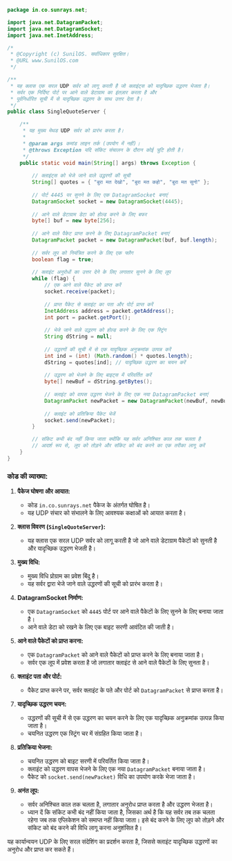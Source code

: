 ```java
package in.co.sunrays.net;

import java.net.DatagramPacket;
import java.net.DatagramSocket;
import java.net.InetAddress;

/*
 * @Copyright (c) SunilOS. सर्वाधिकार सुरक्षित।
 * @URL www.SunilOS.com
 */

/**
 * यह क्लास एक सरल UDP सर्वर को लागू करती है जो क्लाइंट्स को यादृच्छिक उद्धरण भेजता है।
 * सर्वर एक निर्दिष्ट पोर्ट पर आने वाले डेटाग्राम का इंतज़ार करता है और 
 * पूर्वनिर्धारित सूची में से यादृच्छिक उद्धरण के साथ उत्तर देता है।
 */
public class SingleQuoteServer {

    /**
     * यह मुख्य मेथड UDP सर्वर को प्रारंभ करता है।
     *
     * @param args कमांड लाइन तर्क (उपयोग में नहीं)।
     * @throws Exception यदि सॉकेट संचालन के दौरान कोई त्रुटि होती है।
     */
    public static void main(String[] args) throws Exception {
        
        // क्लाइंट्स को भेजे जाने वाले उद्धरणों की सूची
        String[] quotes = { "बुरा मत देखो", "बुरा मत कहो", "बुरा मत सुनो" };
        
        // पोर्ट 4445 पर सुनने के लिए एक DatagramSocket बनाएं
        DatagramSocket socket = new DatagramSocket(4445);
        
        // आने वाले डेटाग्राम डेटा को होल्ड करने के लिए बफर
        byte[] buf = new byte[256];
        
        // आने वाले पैकेट प्राप्त करने के लिए DatagramPacket बनाएं
        DatagramPacket packet = new DatagramPacket(buf, buf.length);
        
        // सर्वर लूप को नियंत्रित करने के लिए एक फ्लैग
        boolean flag = true;
        
        // क्लाइंट अनुरोधों का उत्तर देने के लिए लगातार सुनने के लिए लूप
        while (flag) {
            // एक आने वाले पैकेट को प्राप्त करें
            socket.receive(packet);
            
            // प्राप्त पैकेट से क्लाइंट का पता और पोर्ट प्राप्त करें
            InetAddress address = packet.getAddress();
            int port = packet.getPort();
            
            // भेजे जाने वाले उद्धरण को होल्ड करने के लिए एक स्ट्रिंग
            String dString = null;
            
            // उद्धरणों की सूची में से एक यादृच्छिक अनुक्रमांक उत्पन्न करें
            int ind = (int) (Math.random() * quotes.length);
            dString = quotes[ind]; // यादृच्छिक उद्धरण का चयन करें
            
            // उद्धरण को भेजने के लिए बाइट्स में परिवर्तित करें
            byte[] newBuf = dString.getBytes();
            
            // क्लाइंट को वापस उद्धरण भेजने के लिए एक नया DatagramPacket बनाएं
            DatagramPacket newPacket = new DatagramPacket(newBuf, newBuf.length, address, port);
            
            // क्लाइंट को प्रतिक्रिया पैकेट भेजें
            socket.send(newPacket);
        }

        // सॉकेट कभी बंद नहीं किया जाता क्योंकि यह सर्वर अनिश्चित काल तक चलता है
        // आदर्श रूप से, लूप को तोड़ने और सॉकेट को बंद करने का एक तरीका लागू करें
    }
}
```

### कोड की व्याख्या:
1. **पैकेज घोषणा और आयात:**
   - कोड `in.co.sunrays.net` पैकेज के अंतर्गत घोषित है।
   - यह UDP संचार को संभालने के लिए आवश्यक कक्षाओं को आयात करता है।

2. **क्लास विवरण (`SingleQuoteServer`):**
   - यह क्लास एक सरल UDP सर्वर को लागू करती है जो आने वाले डेटाग्राम पैकेटों को सुनती है और यादृच्छिक उद्धरण भेजती है।

3. **मुख्य विधि:**
   - मुख्य विधि प्रोग्राम का प्रवेश बिंदु है।
   - यह सर्वर द्वारा भेजे जाने वाले उद्धरणों की सूची को प्रारंभ करता है।

4. **DatagramSocket निर्माण:**
   - एक `DatagramSocket` को `4445` पोर्ट पर आने वाले पैकेटों के लिए सुनने के लिए बनाया जाता है।
   - आने वाले डेटा को रखने के लिए एक बाइट सरणी आवंटित की जाती है।

5. **आने वाले पैकेटों को प्राप्त करना:**
   - एक `DatagramPacket` को आने वाले पैकेटों को प्राप्त करने के लिए बनाया जाता है।
   - सर्वर एक लूप में प्रवेश करता है जो लगातार क्लाइंट से आने वाले पैकेटों के लिए सुनता है।

6. **क्लाइंट पता और पोर्ट:**
   - पैकेट प्राप्त करने पर, सर्वर क्लाइंट के पते और पोर्ट को `DatagramPacket` से प्राप्त करता है।

7. **यादृच्छिक उद्धरण चयन:**
   - उद्धरणों की सूची में से एक उद्धरण का चयन करने के लिए एक यादृच्छिक अनुक्रमांक उत्पन्न किया जाता है।
   - चयनित उद्धरण एक स्ट्रिंग चर में संग्रहित किया जाता है।

8. **प्रतिक्रिया भेजना:**
   - चयनित उद्धरण को बाइट सरणी में परिवर्तित किया जाता है।
   - क्लाइंट को उद्धरण वापस भेजने के लिए एक नया `DatagramPacket` बनाया जाता है।
   - पैकेट को `socket.send(newPacket)` विधि का उपयोग करके भेजा जाता है।

9. **अनंत लूप:**
   - सर्वर अनिश्चित काल तक चलता है, लगातार अनुरोध प्राप्त करता है और उद्धरण भेजता है।
   - ध्यान दें कि सॉकेट कभी बंद नहीं किया जाता है, जिसका अर्थ है कि यह सर्वर तब तक चलता रहेगा जब तक एप्लिकेशन को समाप्त नहीं किया जाता। इसे बंद करने के लिए लूप को तोड़ने और सॉकेट को बंद करने की विधि लागू करना अनुशंसित है।

यह कार्यान्वयन UDP के लिए सरल संदेशिंग का प्रदर्शन करता है, जिससे क्लाइंट यादृच्छिक उद्धरणों का अनुरोध और प्राप्त कर सकते हैं।
